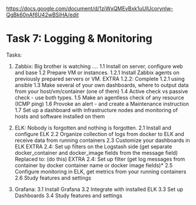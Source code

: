 https://docs.google.com/document/d/1ziWxQMEvBxk1uUlUcorynlw-QgBk60nAf6U42wBSiHA/edit

# Task 7: Logging & Monitoring

Tasks:
1. Zabbix:
Big brother is watching  ....
1.1 Install on server, configure web and base
1.2 Prepare VM or instances. 
1.2.1 Install Zabbix agents on previously prepared servers or VM.
EXTRA 1.2.2: Complete 1.2.1 using ansible
1.3 Make several of your own dashboards, where to output data from your host/vm/container (one of them)
1.4 Active check vs passive check - use both types.
1.5 Make an agentless check of any resource (ICMP ping)
1.6 Provoke an alert - and create a Maintenance instruction
1.7 Set up a dashboard with infrastructure nodes and monitoring of hosts and software installed on them


2. ELK:
Nobody is forgotten and nothing is forgotten.
2.1 Install and configure ELK
2.2 Organize collection of logs from docker to ELK and receive data from running containers
2.3 Customize your dashboards in ELK
EXTRA 2.4: Set up filters on the Logstash side (get separate docker_container and docker_image fields from the message field)
Replaced to:
(do this) EXTRA 2.4: Set up filter (get log messages from container by docker container name or docker image fields)*
2.5 Configure monitoring in ELK, get metrics from your running containers
2.6 Study features and settings

3. Grafana:
3.1 Install Grafana
3.2 Integrate with installed ELK
3.3 Set up Dashboards
3.4 Study features and settings
